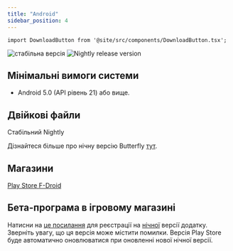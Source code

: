 ```yaml
---
title: "Android"
sidebar_position: 4
---
```


```mdx-code-block
import DownloadButton from '@site/src/components/DownloadButton.tsx';
```

![стабільна версія](https://img.shields.io/badge/dynamic/yaml?color=c4840d&label=Stable&query=%24.version&url=https%3A%2F%2Fraw.githubusercontent.com%2FLinwoodDev%2Fbutterfly%2Fstable%2Fapp%2Fpubspec.yaml&style=for-the-badge) ![Nightly release version](https://img.shields.io/badge/dynamic/yaml?color=f7d28c&label=Nightly&query=%24.version&url=https%3A%2F%2Fraw.githubusercontent.com%2FLinwoodDev%2Fbutterfly%2Fnightly%2Fapp%2Fpubspec.yaml&style=for-the-badge)

## Мінімальні вимоги системи

* Android 5.0 (API рівень 21) або вище.

## Двійкові файли

<div className="row margin-bottom--lg padding--sm">
<DownloadButton className="button button--outline button--info button--lg margin--sm" href="https://github.com/LinwoodDev/butterfly/releases/download/stable/linwood-butterfly-android.apk">
  Стабільний
</DownloadButton>
<DownloadButton className="button button--outline button--danger button--lg margin--sm" href="https://github.com/LinwoodDev/butterfly/releases/download/nightly/linwood-butterfly-android.apk">
  Nightly
</DownloadButton>
</div>

Дізнайтеся більше про нічну версію Butterfly [тут](/nightly).

## Магазини

<div className="row margin-bottom--lg padding--sm">
<a className="button button--outline button--primary button--lg margin--sm" href="https://play.google.com/store/apps/details?id=dev.linwood.butterfly">
  Play Store
</a>
<a className="button button--outline button--primary button--lg margin--sm" href="https://f-droid.org/de/packages/dev.linwood.butterfly">
  F-Droid
</a>
</div>

## Бета-програма в ігровому магазині

Натисни на [це посилання](https://play.google.com/apps/testing/dev.linwood.butterfly) для реєстрації на [нічної](/nightly) версії додатку. Зверніть увагу, що ця версія може містити помилки. Версія Play Store буде автоматично оновлюватися при оновленні нової нічної версії.
